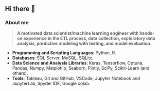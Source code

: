 ## Hi there 👋
### **About me**
> **A motivated data scientist/machine learning engineer with hands-on experience in the ETL process, data collection, exploratory data analysis, predictive modeling with testing, and model evaluation.**

* **Programming and Scripting Languages**: Python, R.
* **Databases**: SQL Server, MySQL, SQLite.
* **Data Science and Analysis Libraries**: Keras, Tensorflow, Optuna, Pandas, Numpy, Matplotlib, Seaborn, Plotly, SciPy, Scikit-Learn (and others).
* **Tools**: Tableau, Git and GitHub, VSCode, Jupyter Notebook and JupyterLab, Spyder IDE, Google colab.
